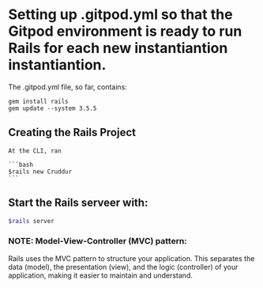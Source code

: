 # Setting up .gitpod.yml so that the Gitpod environment is ready to run Rails for each new  instantiantion instantiantion.
The .gitpod.yml file, so far, contains:

    gem install rails
    gem update --system 3.5.5


 ## Creating the Rails Project
    At the CLI, ran 

    ```bash 
    $rails new Cruddur
    ```

## Start the Rails serveer with:
```bash
$rails server
```
    
 ### NOTE: Model-View-Controller (MVC) pattern: 
 Rails uses the MVC pattern to structure your application. This separates the data (model), the presentation (view), and the logic (controller) of your application, making it easier to maintain and understand.   